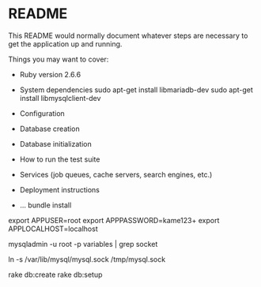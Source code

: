 # README

This README would normally document whatever steps are necessary to get the
application up and running.

Things you may want to cover:

* Ruby version 2.6.6

* System dependencies
sudo apt-get install libmariadb-dev
sudo apt-get install libmysqlclient-dev

* Configuration

* Database creation

* Database initialization

* How to run the test suite

* Services (job queues, cache servers, search engines, etc.)

* Deployment instructions

* ...
bundle install

export APPUSER=root
export APPPASSWORD=kame123+
export APPLOCALHOST=localhost

mysqladmin -u root -p variables | grep socket

ln -s /var/lib/mysql/mysql.sock /tmp/mysql.sock

rake db:create
rake db:setup
